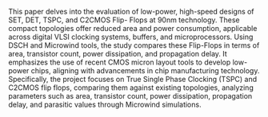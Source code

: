 This paper delves into the evaluation of low-power, high-speed designs of SET, DET, TSPC, and C2CMOS Flip-
Flops at 90nm technology. These compact topologies offer reduced area and power consumption, applicable
across digital VLSI clocking systems, buffers, and microprocessors. Using DSCH and Microwind tools, the study
compares these Flip-Flops in terms of area, transistor count, power dissipation, and propagation delay. It
emphasizes the use of recent CMOS micron layout tools to develop low-power chips, aligning with advancements
in chip manufacturing technology. Specifically, the project focuses on True Single Phase Clocking (TSPC) and
C2CMOS flip flops, comparing them against existing topologies, analyzing parameters such as area, transistor
count, power dissipation, propagation delay, and parasitic values through Microwind simulations.
